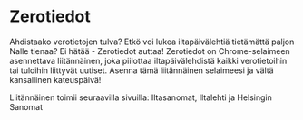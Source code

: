 # Zerotiedot

Ahdistaako verotietojen tulva? Etkö voi lukea iltapäivälehtiä tietämättä paljon Nalle tienaa? Ei hätää - Zerotiedot auttaa!  Zerotiedot on Chrome-selaimeen asennettava liitännäinen, joka piilottaa iltapäivälehdistä kaikki verotietoihin tai tuloihin liittyvät uutiset. Asenna tämä liitännäinen selaimeesi ja vältä kansallinen kateuspäivä!  

Liitännäinen toimii seuraavilla sivuilla: Iltasanomat, Iltalehti ja Helsingin Sanomat
